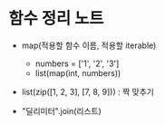 # 함수 정리 노트

- map(적용할 함수 이름, 적용할 iterable)
  - numbers = ['1', '2', '3']
  - list(map(int, numbers))

- list(zip([1, 2, 3], [7, 8, 9])) : 짝 맞추기
- "딜리미터".join(리스트)